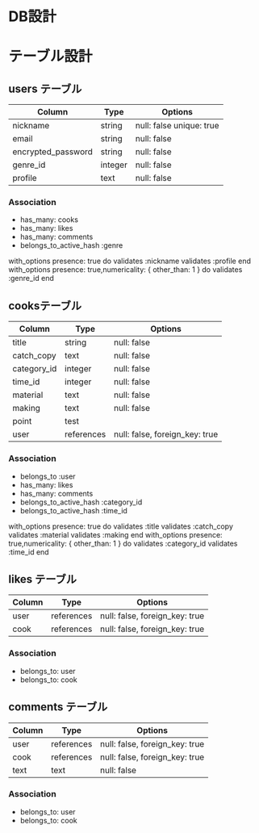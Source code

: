 # DB設計

# テーブル設計

## users テーブル
| Column             | Type   | Options                  |
| -----------------  | ------ | -------------------------|
| nickname	         | string	| null: false unique: true |
| email              | string | null: false              |
| encrypted_password | string | null: false              |
| genre_id           | integer| null: false              |
| profile            | text   | null: false              |

### Association
- has_many: cooks
- has_many: likes
- has_many: comments
- belongs_to_active_hash :genre

with_options presence: true do
  validates :nickname
  validates :profile
end
with_options presence: true,numericality: { other_than: 1 } do
  validates :genre_id
end

## cooksテーブル
| Column        | Type       | Options                        |
| -----------   | ---------- | ------------------------------ |
| title         | string     | null: false                    |
| catch_copy    | text       | null: false                    |
| category_id   | integer    | null: false                    |
| time_id       | integer    | null: false                    |
| material      | text       | null: false                    |
| making        | text       | null: false                    |
| point         | test       |                                |
| user          | references | null: false, foreign_key: true |

### Association
- belongs_to             :user
- has_many: likes        
- has_many: comments
- belongs_to_active_hash :category_id
- belongs_to_active_hash :time_id

with_options presence: true do
  validates :title
  validates :catch_copy
  validates :material
  validates :making
end
with_options presence: true,numericality: { other_than: 1 } do
  validates :category_id
  validates :time_id
end


##  likes テーブル
| Column        | Type       | Options                        |
| -----------   | ---------- | ------------------------------ |
| user          | references | null: false, foreign_key: true |
| cook          | references | null: false, foreign_key: true |

### Association
- belongs_to: user
- belongs_to: cook


##  comments テーブル
| Column        | Type       | Options                        |
| -----------   | ---------- | ------------------------------ |
| user          | references | null: false, foreign_key: true |
| cook          | references | null: false, foreign_key: true |
| text          | text       | null: false                    |

### Association
- belongs_to: user
- belongs_to: cook